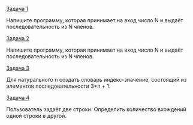 [Задача 1](task_1.py)

Напишите программу, которая принимает на вход число N и выдаёт последовательность из N членов.

[Задача 2](task_2.py)

Напишите программу, которая принимает на вход число N и выдаёт последовательность из N членов.

[Задача 3](task_3.py)

Для натурального n создать словарь индекс-значение, состоящий из элементов последовательности 3*n + 1.

[Задача 4](task_4.py)

Пользователь задаёт две строки. Определить количество вхождений одной строки в другой.